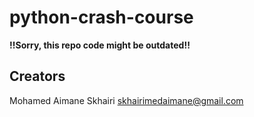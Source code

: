 # python-crash-course

**!!Sorry, this repo code might be outdated!!**

## Creators

Mohamed Aimane Skhairi skhairimedaimane@gmail.com
